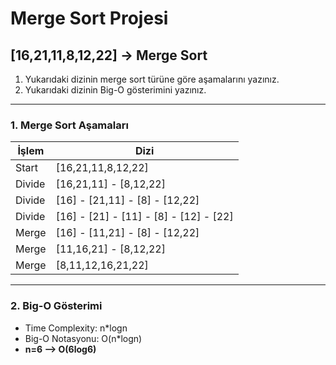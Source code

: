 # Merge Sort Projesi

## **[16,21,11,8,12,22]** -> Merge Sort
1. Yukarıdaki dizinin merge sort türüne göre aşamalarını yazınız.
2. Yukarıdaki dizinin Big-O gösterimini yazınız.
---
### 1. Merge Sort Aşamaları

| İşlem | Dizi |
| ---   | ---  |
| Start | [16,21,11,8,12,22] |
| Divide | [16,21,11] - [8,12,22] |
| Divide | [16] - [21,11] - [8] - [12,22] |
| Divide | [16] - [21] - [11] - [8] - [12] - [22] |
| Merge | [16] - [11,21] - [8] - [12,22] |
| Merge | [11,16,21] - [8,12,22] |
| Merge | [8,11,12,16,21,22] |
---
### 2. Big-O Gösterimi
- Time Complexity: n*logn
- Big-O Notasyonu: O(n*logn)
- **n=6 --> O(6log6)**
